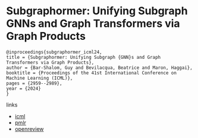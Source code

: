 # Subgraphormer: Unifying Subgraph GNNs and Graph Transformers via Graph Products

```
@inproceedings{subgraphormer_icml24,
title = {Subgraphormer: Unifying Subgraph {GNN}s and Graph Transformers via Graph Products},
author = {Bar-Shalom, Guy and Bevilacqua, Beatrice and Maron, Haggai},
booktitle = {Proceedings of the 41st International Conference on Machine Learning (ICML)},
pages = {2959--2989},
year = {2024}
}
```

links
- [icml](https://icml.cc/Conferences/2024/Schedule?showEvent=34907)
- [pmlr](https://proceedings.mlr.press/v235/bar-shalom24a.html)
- [openreview](https://openreview.net/forum?id=6djDWVTUEq)
